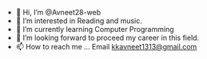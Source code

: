 - 👋 Hi, I’m @Avneet28-web
- 👀 I’m interested in Reading and music.
- 🌱 I’m currently learning Computer Programming
- 💞️ I’m looking forward to proceed my career in this field.
- 📫 How to reach me ... Email kkavneet1313@gmail.com

<!---
Avneet28-web/Avneet28-web is a ✨ special ✨ repository because its `README.md` (this file) appears on your GitHub profile.
You can click the Preview link to take a look at your changes.
--->
